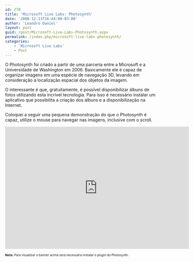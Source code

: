 ```yaml
---
id: 278
title: 'Microsoft Live Labs: Photosynth'
date: '2008-12-13T16:44:00-03:00'
author: 'Leandro Daniel'
layout: post
guid: /post/Microsoft-Live-Labs-Photosynth.aspx
permalink: /index.php/microsoft-live-labs-photosynth/
categories:
    - 'Microsoft Live Labs'
    - Post
---
```


O Photosynth foi criado a partir de uma parceria entre a Microsoft e a Universidade de Washington em 2006. Basicamente ele é capaz de organizar imagens em uma espécie de navegação 3D, levando em consideração a localização espacial dos objetos da imagem.

O interessante é que, gratuitamente, é possível disponibilizar álbuns de fotos utilizando esta incrível tecnologia. Para isso é necessário instalar um aplicativo que possibilita a criação dos álbuns e a disponibilização na Internet.

Coloquei a seguir uma pequena demonstração do que o Photosynth é capaz, utilize o mouse para navegar nas imagens, inclusive com o scroll.

<iframe frameborder="0" height="400" loading="lazy" src="http://photosynth.net/embed.aspx?cid=CF66E35C-524B-46E4-B6BA-2FED8E55538F" width="600"></iframe>

<font size="1">**Nota:** Para visualizar o banner acima será necessário instalar o plugin do Photosynth.</font>